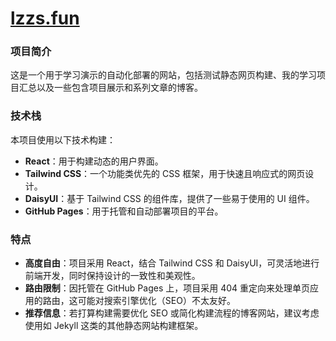 # [lzzs.fun](https://lzzs.fun/)

### 项目简介

 这是一个用于学习演示的自动化部署的网站，包括测试静态网页构建、我的学习项目汇总以及一些包含项目展示和系列文章的博客。

### 技术栈

本项目使用以下技术构建：

- **React**：用于构建动态的用户界面。
- **Tailwind CSS**：一个功能类优先的 CSS 框架，用于快速且响应式的网页设计。
- **DaisyUI**：基于 Tailwind CSS 的组件库，提供了一些易于使用的 UI 组件。
- **GitHub Pages**：用于托管和自动部署项目的平台。

### 特点

- **高度自由**：项目采用 React，结合 Tailwind CSS 和 DaisyUI，可灵活地进行前端开发，同时保持设计的一致性和美观性。
- **路由限制**：因托管在 GitHub Pages 上，项目采用 404 重定向来处理单页应用的路由，这可能对搜索引擎优化（SEO）不太友好。
- **推荐信息**：若打算构建需要优化 SEO 或简化构建流程的博客网站，建议考虑使用如 Jekyll 这类的其他静态网站构建框架。
